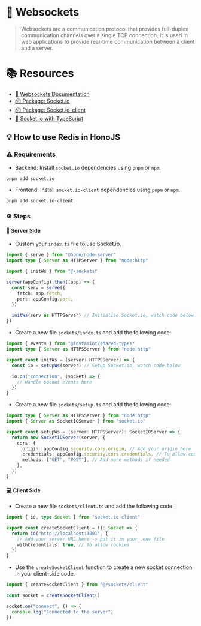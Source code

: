 # 🔗 Websockets

> Websockets are a communication protocol that provides full-duplex communication channels over a single TCP connection.
> It is used in web applications to provide real-time communication between a client and a server.

# 📚 Resources

- [📝 Websockets Documentation](https://developer.mozilla.org/en-US/docs/Web/API/WebSockets_API)
- [📦 Package: Socket.io](https://github.com/socketio/socket.io)
- [📦 Package: Socket.io-client](https://github.com/socketio/socket.io-client)
- [📖 Socket.io with TypeScript](https://socket.io/docs/v4/typescript/)

## 💡 How to use Redis in HonoJS

### ⚠️ Requirements

- Backend: Install `socket.io` dependencies using `pnpm` or `npm`.

```bash
pnpm add socket.io
```

- Frontend: Install `socket.io-client` dependencies using `pnpm` or `npm`.

```bash
pnpm add socket.io-client
```

### ⚙️ Steps

#### 💾 Server Side

- Custom your `index.ts` file to use Socket.io.

```ts
import { serve } from "@hono/node-server"
import type { Server as HTTPServer } from "node:http"

import { initWs } from "@/sockets"

server(appConfig).then((app) => {
  const serv = serve({
    fetch: app.fetch,
    port: appConfig.port,
  })

  initWs(serv as HTTPServer) // Initialize Socket.io, watch code below
})
```

- Create a new file `sockets/index.ts` and add the following code:

```ts
import { events } from "@instamint/shared-types"
import type { Server as HTTPSServer } from "node:http"

export const initWs = (server: HTTPSServer) => {
  const io = setupWs(server) // Setup Socket.io, watch code below

  io.on("connection", (socket) => {
    // Handle socket events here
  })
}
```

- Create a new file `sockets/setup.ts` and add the following code:

```ts
import type { Server as HTTPSServer } from "node:http"
import { Server as SocketIOServer } from "socket.io"

export const setupWs = (server: HTTPSServer): SocketIOServer => {
  return new SocketIOServer(server, {
    cors: {
      origin: appConfig.security.cors.origin, // Add your origin here
      credentials: appConfig.security.cors.credentials, // To allow cookies
      methods: ["GET", "POST"], // Add more methods if needed
    },
  })
}
```

#### 💻 Client Side

- Create a new file `sockets/client.ts` and add the following code:

```ts
import { io, type Socket } from "socket.io-client"

export const createSocketClient = (): Socket => {
  return io("http://localhost:3001", {
    // Add your server URL here -> put it in your .env file
    withCredentials: true, // To allow cookies
  })
}
```

- Use the `createSocketClient` function to create a new socket connection in your client-side code.

```ts
import { createSocketClient } from "@/sockets/client"

const socket = createSocketClient()

socket.on("connect", () => {
  console.log("Connected to the server")
})
```
